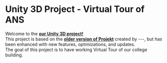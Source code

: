# Unity 3D Project - Virtual Tour of ANS

Welcome to the <a href="https://praktyki-ans.github.io/"><strong>our Unity 3D project!</strong></a></br>
This project is based on the <a href="https://github.com/Praktyki-ANS/Unity/blob/main/Placeholder"><strong>older version of Projekt</strong></a> created by ---,
but has been enhanced with new features, optimizations, and updates.</br>
The goal of this project is to have working Virtual Tour of our college building.
